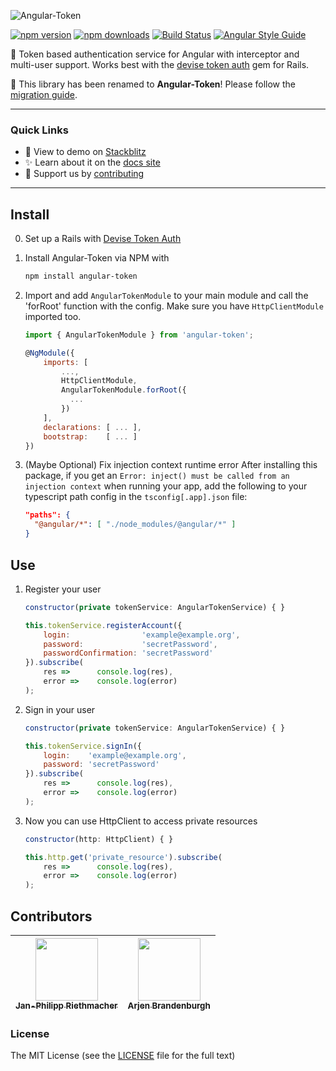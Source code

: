 ![Angular-Token](https://raw.githubusercontent.com/citizenobserver/angular-token/master/docs/angular-token-logo.png)

[![npm version](https://badge.fury.io/js/angular-token.svg)](https://badge.fury.io/js/angular-token)
[![npm downloads](https://img.shields.io/npm/dt/angular-token.svg)](https://npmjs.org/angular-token)
[![Build Status](https://travis-ci.org/citizenobserver/angular-token.svg?branch=master)](https://travis-ci.org/citizenobserver/angular-token)
[![Angular Style Guide](https://mgechev.github.io/angular2-style-guide/images/badge.svg)](https://angular.io/styleguide)

🔑 Token based authentication service for Angular with interceptor and multi-user support. Works best with the [devise token auth](https://github.com/lynndylanhurley/devise_token_auth) gem for Rails.

👋 This library has been renamed to **Angular-Token**! Please follow the [migration guide](https://angular-token.gitbook.io/docs/migrate-to-7).

---

### Quick Links

- 🚀 View to demo on [Stackblitz](https://stackblitz.com/github/citizenobserver/angular-token)
- ✨ Learn about it on the [docs site](https://angular-token.gitbook.io/docs)
- 🔧 Support us by [contributing](https://angular-token.gitbook.io/docs/contribute)

---

## Install
0. Set up a Rails with [Devise Token Auth](https://github.com/lynndylanhurley/devise_token_auth)

1. Install Angular-Token via NPM with
    ```bash
    npm install angular-token
    ```

2. Import and add `AngularTokenModule` to your main module and call the 'forRoot' function with the config. Make sure you have `HttpClientModule` imported too.
    ```javascript
    import { AngularTokenModule } from 'angular-token';

    @NgModule({
        imports: [
            ...,
            HttpClientModule,
            AngularTokenModule.forRoot({
              ...
            })
        ],
        declarations: [ ... ],
        bootstrap:    [ ... ]
    })
    ```

3. (Maybe Optional) Fix injection context runtime error
After installing this package, if you get an `Error: inject() must be called from an injection context` when running your app, add the following to your typescript path config in the `tsconfig[.app].json` file:
    ```json
    "paths": {
      "@angular/*": [ "./node_modules/@angular/*" ]
    }
    ```

## Use

1. Register your user
    ```javascript
    constructor(private tokenService: AngularTokenService) { }

    this.tokenService.registerAccount({
        login:                'example@example.org',
        password:             'secretPassword',
        passwordConfirmation: 'secretPassword'
    }).subscribe(
        res =>      console.log(res),
        error =>    console.log(error)
    );
    ```

2. Sign in your user
    ```javascript
    constructor(private tokenService: AngularTokenService) { }

    this.tokenService.signIn({
        login:    'example@example.org',
        password: 'secretPassword'
    }).subscribe(
        res =>      console.log(res),
        error =>    console.log(error)
    );
    ```

3. Now you can use HttpClient to access private resources
    ```javascript
    constructor(http: HttpClient) { }

    this.http.get('private_resource').subscribe(
        res =>      console.log(res),
        error =>    console.log(error)
    );
    ```

## Contributors

| [<img src="https://avatars3.githubusercontent.com/u/11535793?v=4" width="100px;"/><br /><sub>Jan-Philipp Riethmacher</sub>](https://github.com/citizenobserver) | [<img src="https://avatars.githubusercontent.com/u/7848606?v=4" width="100px;"/><br /><sub>Arjen Brandenburgh</sub>](https://github.com/arjenbrandenburgh)
| :---: | :---: |

### License
The MIT License (see the [LICENSE](https://github.com/citizenobserver/angular-token/blob/master/LICENSE) file for the full text)
